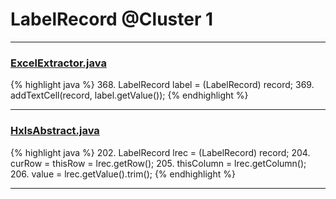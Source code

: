 # LabelRecord @Cluster 1

***

### [ExcelExtractor.java](https://searchcode.com/codesearch/view/111785559/)
{% highlight java %}
368. LabelRecord label = (LabelRecord) record;
369. addTextCell(record, label.getValue());
{% endhighlight %}

***

### [HxlsAbstract.java](https://searchcode.com/codesearch/view/68613461/)
{% highlight java %}
202. LabelRecord lrec = (LabelRecord) record;
204. curRow = thisRow = lrec.getRow();
205. thisColumn = lrec.getColumn();
206. value = lrec.getValue().trim();
{% endhighlight %}

***

